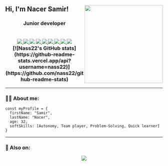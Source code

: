 
<h2> Hi, I'm Nacer Samir! <img align='right' src="https://media.giphy.com/media/2sMOUSy658zgS1CjY7/giphy.gif" width="250"></h2>

<h3>
  <div align="center">
    Junior developer
  </div>
  
  </br>
  </br>
  <div align="center">
    <div dir="auto">
      <a href="#">
        <img src="https://img.icons8.com/color/55/000000/html-5--v1.png"/>
      </a>
      <a href="#">
        <img src="https://img.icons8.com/color/55/000000/css3.png"/>
      </a>
        <img src="https://img.icons8.com/color/55/000000/javascript--v1.png"/>
      </a>
      <a href="#">
        <img src="https://img.icons8.com/color/55/python.png"/>
      </a>
      <a href="#">
        <img src="https://img.icons8.com/color/55/django.png"/>
      </a>
      <a href="#">
        <img src="https://img.icons8.com/officel/55/php-logo.png"/>
      </a>
      <a href="#">
        <img src="https://img.icons8.com/fluency/55/laravel.png"/>
      </a>
      <a href="#">
        <img src="https://img.icons8.com/color/55/my-sql.png"/>
      </a>
      <a href="#">
        <img src="https://img.icons8.com/external-outline-juicy-fish/55/external-sql-coding-and-development-outline-outline-juicy-fish.png"/>
      </a>
    </div>
  </div>
  <div align="center">
    [![Nass22's GitHub stats](https://github-readme-stats.vercel.app/api?username=nass22)](https://github.com/nass22/github-readme-stats)
  </div>
</h3>

---

### 👨‍💻 About me:
``` 
const myProfile = {
  firstName: "Samir",
  lastName: "Nacer",
  age: 32,
  softSkills: [Autonomy, Team player, Problem-Solving, Quick learner]  
}
```

---

### :mag_right: Also on:
<div align="center">
  <a href="https://www.linkedin.com/in/samir-nacer/">
    <img src="https://img.icons8.com/color/55/linkedin.png"/>
  </a>
 </div>

